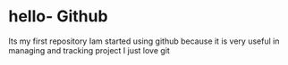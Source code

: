 # hello- Github
Its my first repository
Iam started using github because it is very useful in managing and tracking project
I just love git
